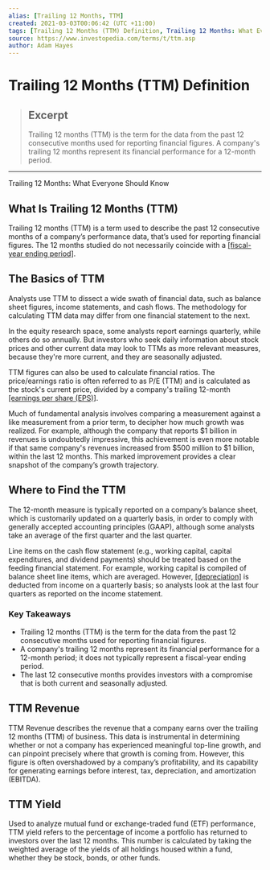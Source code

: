```yaml
---
alias: [Trailing 12 Months, TTM]
created: 2021-03-03T00:06:42 (UTC +11:00)
tags: [Trailing 12 Months (TTM) Definition, Trailing 12 Months: What Everyone Should Know]
source: https://www.investopedia.com/terms/t/ttm.asp
author: Adam Hayes
---
```


# Trailing 12 Months (TTM) Definition

> ## Excerpt
> Trailing 12 months (TTM) is the term for the data from the past 12 consecutive months used for reporting financial figures. A company's trailing 12 months represent its financial performance for a 12-month period.

---

Trailing 12 Months: What Everyone Should Know
## What Is Trailing 12 Months (TTM)

Trailing 12 months (TTM) is a term used to describe the past 12 consecutive months of a company’s performance data, that’s used for reporting financial figures. The 12 months studied do not necessarily coincide with a [[fiscal-year ending period]](https://www.investopedia.com/terms/f/fiscalyearend.asp).

## The Basics of TTM

Analysts use TTM to dissect a wide swath of financial data, such as balance sheet figures, income statements, and cash flows. The methodology for calculating TTM data may differ from one financial statement to the next.

In the equity research space, some analysts report earnings quarterly, while others do so annually. But investors who seek daily information about stock prices and other current data may look to TTMs as more relevant measures, because they're more current, and they are seasonally adjusted.

TTM figures can also be used to calculate financial ratios. The price/earnings ratio is often referred to as P/E (TTM) and is calculated as the stock's current price, divided by a company's trailing 12-month [[earnings per share (EPS)]](https://www.investopedia.com/terms/e/eps.asp).

Much of fundamental analysis involves comparing a measurement against a like measurement from a prior term, to decipher how much growth was realized. For example, although the company that reports $1 billion in revenues is undoubtedly impressive, this achievement is even more notable if that same company's revenues increased from $500 million to $1 billion, within the last 12 months. This marked improvement provides a clear snapshot of the company’s growth trajectory.

## Where to Find the TTM

The 12-month measure is typically reported on a company’s balance sheet, which is customarily updated on a quarterly basis, in order to comply with generally accepted accounting principles (GAAP), although some analysts take an average of the first quarter and the last quarter.

Line items on the cash flow statement (e.g., working capital, capital expenditures, and dividend payments) should be treated based on the feeding financial statement. For example, working capital is compiled of balance sheet line items, which are averaged. However, [[depreciation]](https://www.investopedia.com/terms/d/depreciation.asp) is deducted from income on a quarterly basis; so analysts look at the last four quarters as reported on the income statement.

### Key Takeaways

-   Trailing 12 months (TTM) is the term for the data from the past 12 consecutive months used for reporting financial figures.
-   A company's trailing 12 months represent its financial performance for a 12-month period; it does not typically represent a fiscal-year ending period.
-   The last 12 consecutive months provides investors with a compromise that is both current and seasonally adjusted.

## TTM Revenue

TTM Revenue describes the revenue that a company earns over the trailing 12 months (TTM) of business. This data is instrumental in determining whether or not a company has experienced meaningful top-line growth, and can pinpoint precisely where that growth is coming from. However, this figure is often overshadowed by a company’s profitability, and its capability for generating earnings before interest, tax, depreciation, and amortization (EBITDA).

## TTM Yield

Used to analyze mutual fund or exchange-traded fund (ETF) performance, TTM yield refers to the percentage of income a portfolio has returned to investors over the last 12 months. This number is calculated by taking the weighted average of the yields of all holdings housed within a fund, whether they be stock, bonds, or other funds.
